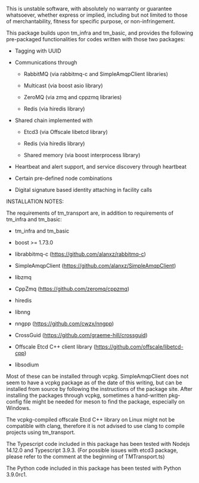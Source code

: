 This is unstable software, with absolutely no warranty or guarantee whatsoever, whether express or implied, including but not limited to those of merchantability, fitness for specific purpose, or non-infringement.

This package builds upon tm_infra and tm_basic, and provides the following pre-packaged functionalities for codes written with those two packages:

* Tagging with UUID

* Communications through
  
  - RabbitMQ (via rabbitmq-c and SimpleAmqpClient libraries)

  - Multicast (via boost asio library)

  - ZeroMQ (via zmq and cppzmq libraries)

  - Redis (via hiredis library)

* Shared chain implemented with

  - Etcd3 (via Offscale libetcd library)

  - Redis (via hiredis library)

  - Shared memory (via boost interprocess library)

* Heartbeat and alert support, and service discovery through heartbeat

* Certain pre-defined node combinations

* Digital signature based identity attaching in facility calls

INSTALLATION NOTES:

The requirements of tm_transport are, in addition to requirements of tm_infra and tm_basic:

* tm_infra and tm_basic

* boost >= 1.73.0

* librabbitmq-c (https://github.com/alanxz/rabbitmq-c)

* SimpleAmqpClient (https://github.com/alanxz/SimpleAmqpClient)

* libzmq

* CppZmq (https://github.com/zeromq/cppzmq)

* hiredis

* libnng

* nngpp (https://github.com/cwzx/nngpp)

* CrossGuid (https://github.com/graeme-hill/crossguid)

* Offscale Etcd C++ client library (https://github.com/offscale/libetcd-cpp)

* libsodium

Most of these can be installed through vcpkg. SimpleAmqpClient does not seem to have a vcpkg package as of the date of this writing, but can be installed from source by following the instructions of the package site. After installing the packages through vcpkg, sometimes a hand-written pkg-config file might be needed for meson to find the package, especially on Windows.

The vcpkg-compiled offscale Etcd C++ library on Linux might not be compatible with clang, therefore it is not advised to use clang to compile projects using tm_transport.

The Typescript code included in this package has been tested with Nodejs 14.12.0 and Typescript 3.9.3. (For possible issues with etcd3 package, please refer to the comment at the beginning of TMTransport.ts)

The Python code included in this package has been tested with Python 3.9.0rc1.